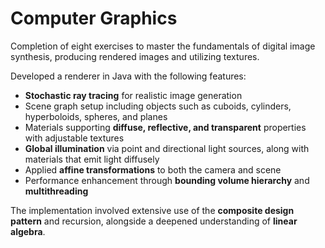 # Computer Graphics

Completion of eight exercises to master the fundamentals of digital image synthesis, producing rendered images and utilizing textures.

Developed a renderer in Java with the following features:

- **Stochastic ray tracing** for realistic image generation
- Scene graph setup including objects such as cuboids, cylinders, hyperboloids, spheres, and planes
- Materials supporting **diffuse, reflective, and transparent** properties with adjustable textures
- **Global illumination** via point and directional light sources, along with materials that emit light diffusely
- Applied **affine transformations** to both the camera and scene
- Performance enhancement through **bounding volume hierarchy** and **multithreading**

The implementation involved extensive use of the **composite design pattern** and recursion, alongside a deepened understanding of **linear algebra**.

